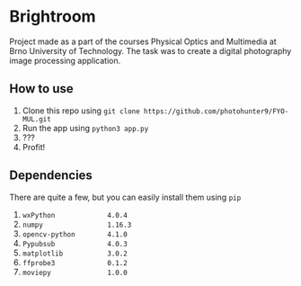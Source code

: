 # Brightroom
Project made as a part of the courses Physical Optics and Multimedia at Brno University of Technology. The task was to create a digital photography image processing application.

## How to use
1. Clone this repo using `git clone https://github.com/photohunter9/FYO-MUL.git`
2. Run the app using `python3 app.py`
3. ???
4. Profit!

## Dependencies
There are quite a few, but you can easily install them using `pip`
1. `wxPython             4.0.4`
2. `numpy                1.16.3`
3. `opencv-python        4.1.0`
4. `Pypubsub             4.0.3`
5. `matplotlib           3.0.2`
6. `ffprobe3             0.1.2`
7. `moviepy              1.0.0`